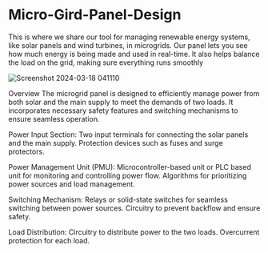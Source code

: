 # Micro-Gird-Panel-Design
This is where we share our tool for managing renewable energy systems, like solar panels and wind turbines, in microgrids. Our panel lets you see how much energy is being made and used in real-time. It also helps balance the load on the grid, making sure everything runs smoothly

![Screenshot 2024-03-18 041110](https://github.com/shreyas6799/Micro-Gird-Panel-Design/assets/146182517/b6cdbbf5-1dff-4256-af3b-18bb9c753ea0)

Overview
The microgrid panel is designed to efficiently manage power from both solar and the main supply to meet the demands of two loads. It incorporates necessary safety features and switching mechanisms to ensure seamless operation.

Power Input Section:
Two input terminals for connecting the solar panels and the main supply.
Protection devices such as fuses and surge protectors.

Power Management Unit (PMU):
Microcontroller-based unit or PLC based unit for monitoring and controlling power flow.
Algorithms for prioritizing power sources and load management.

Switching Mechanism:
Relays or solid-state switches for seamless switching between power sources.
Circuitry to prevent backflow and ensure safety.

Load Distribution:
Circuitry to distribute power to the two loads.
Overcurrent protection for each load.
